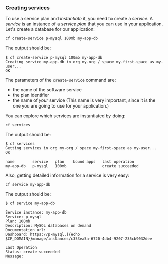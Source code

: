 ### Creating services

To use a service plan and *instantiate* it, you need to create a *service*. A *service* is an instance of a *service plan* that you can use in your application.
Let's create a database for our application:

```sh
cf create-service p-mysql 100mb my-app-db
```

The output should be:

```
$ cf create-service p-mysql 100mb my-app-db
Creating service my-app-db in org my-org / space my-first-space as my-user...
OK
```

The parameters of the `create-service` command are:

* the name of the software service
* the plan identifier
* the name of *your* service (This name is very important, since it is the one you are going to use for your application.)

You can explore which services are instantiated by doing:

```sh
cf services
```

The output should be:

```
$ cf services
Getting services in org my-org / space my-first-space as my-user...
OK

name        service   plan    bound apps   last operation
my-app-db   p-mysql   100mb                create succeeded
```

Also, getting detailed information for a service is very easy:

```sh
cf service my-app-db
```

The output should be:

```
$ cf service my-app-db

Service instance: my-app-db
Service: p-mysql
Plan: 100mb
Description: MySQL databases on demand
Documentation url:
Dashboard: https://p-mysql.{{echo $CF_DOMAIN}}manage/instances/c353ea5a-6720-4db4-9207-235cb9032dee

Last Operation
Status: create succeeded
Message:
```
